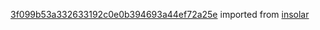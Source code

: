 [3f099b53a332633192c0e0b394693a44ef72a25e](https://github.com/insolar/insolar/commit/3f099b53a332633192c0e0b394693a44ef72a25e) imported from [insolar](https://github.com/insolar/insolar)
